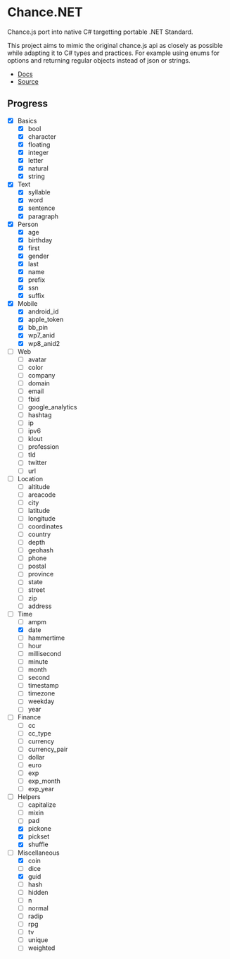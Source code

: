 # Chance.NET

Chance.js port into native C# targetting portable .NET Standard.

This project aims to mimic the original chance.js api as closely as possible while adapting it to C# types and practices. For example using enums for options and returning regular objects instead of json or strings.

- [Docs](chancejs.com)
- [Source](https://github.com/chancejs/chancejs)

## Progress

- [x] Basics
	- [x] bool
	- [x] character
	- [x] floating
	- [x] integer
	- [x] letter
	- [x] natural
	- [x] string
- [x] Text
	- [x] syllable
	- [x] word
	- [x] sentence
	- [x] paragraph
- [x] Person
	- [x] age
	- [x] birthday
	- [x] first
	- [x] gender
	- [x] last
	- [x] name
	- [x] prefix
	- [x] ssn
	- [x] suffix
- [x] Mobile
	- [x] android_id
	- [x] apple_token
	- [x] bb_pin
	- [x] wp7_anid
	- [x] wp8_anid2
- [ ] Web
	- [ ] avatar
	- [ ] color
	- [ ] company
	- [ ] domain
	- [ ] email
	- [ ] fbid
	- [ ] google_analytics
	- [ ] hashtag
	- [ ] ip
	- [ ] ipv6
	- [ ] klout
	- [ ] profession
	- [ ] tld
	- [ ] twitter
	- [ ] url
- [ ] Location
	- [ ] altitude
	- [ ] areacode
	- [ ] city
	- [ ] latitude
	- [ ] longitude
	- [ ] coordinates
	- [ ] country
	- [ ] depth
	- [ ] geohash
	- [ ] phone
	- [ ] postal
	- [ ] province
	- [ ] state
	- [ ] street
	- [ ] zip
	- [ ] address
- [ ] Time
	- [ ] ampm
	- [x] date
	- [ ] hammertime
	- [ ] hour
	- [ ] millisecond
	- [ ] minute
	- [ ] month
	- [ ] second
	- [ ] timestamp
	- [ ] timezone
	- [ ] weekday
	- [ ] year
- [ ] Finance
	- [ ] cc
	- [ ] cc_type
	- [ ] currency
	- [ ] currency_pair
	- [ ] dollar
	- [ ] euro
	- [ ] exp
	- [ ] exp_month
	- [ ] exp_year
- [ ] Helpers
	- [ ] capitalize
	- [ ] mixin
	- [ ] pad
	- [x] pickone
	- [x] pickset
	- [x] shuffle
- [ ] Miscellaneous
	- [x] coin
	- [ ] dice
	- [x] guid
	- [ ] hash
	- [ ] hidden
	- [ ] n
	- [ ] normal
	- [ ] radip
	- [ ] rpg
	- [ ] tv
	- [ ] unique
	- [ ] weighted